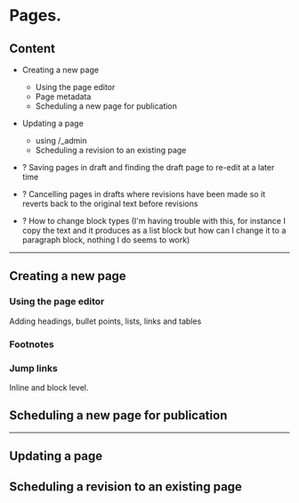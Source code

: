 # Pages.

## Content

- Creating a new page
  - Using the page editor
  - Page metadata
  - Scheduling a new page for publication
- Updating a page
  - using /_admin
  - Scheduling a revision to an existing page

- ? Saving pages in draft and finding the draft page to re-edit at a later time
- ? Cancelling pages in drafts where revisions have been made so it reverts back to the original text before revisions
- ? How to change block types (I'm having trouble with this, for instance I copy the text and it produces as a list block but how can I change it to a paragraph block, nothing I do seems to work)

---

## Creating a new page

### Using the page editor

Adding headings, bullet points, lists, links and tables

### Footnotes

### Jump links

Inline and block level.

## Scheduling a new page for publication

---

## Updating a page


## Scheduling a revision to an existing page